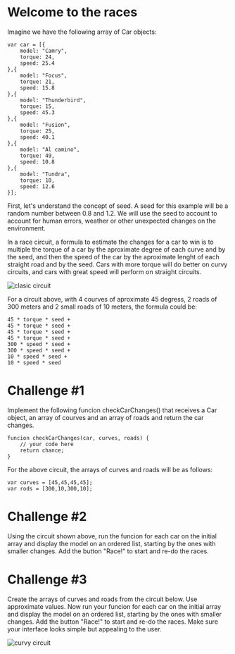 # Welcome to the races

Imagine we have the following array of Car objects:

```
var car = [{
	model: "Camry",
	torque: 24,
	speed: 25.4
},{
	model: "Focus",
	torque: 21,
	speed: 15.8
},{
	model: "Thunderbird",
	torque: 15,
	speed: 45.3
},{
	model: "Fusion",
	torque: 25,
	speed: 40.1
},{
	model: "Al camino",
	torque: 49,
	speed: 10.8
},{
	model: "Tundra",
	torque: 10,
	speed: 12.6
}];
```

First, let's understand the concept of seed. A seed for this example will be a random number between 0.8 and 1.2. We will use the seed to account to account for human errors, weather or other unexpected changes on the environment. 

In a race circuit, a formula to estimate the changes for a car to win is to multiple the torque of a car by the aproximate degree of each curve and by the seed, and then the speed of the car by the aproximate lenght of each straight road and by the seed. Cars with more torque will do better on curvy circuits, and cars with great speed will perform on straight circuits.

![clasic circuit](https://www.clipartmax.com/png/small/120-1200419_race-clipart-flag-png-race-track-clipart-transparent.png)

For a circuit above, with 4 courves of aproximate 45 degress, 2 roads of 300 meters and 2 small roads of 10 meters, the formula could be:

```
45 * torque * seed + 
45 * torque * seed + 
45 * torque * seed + 
45 * torque * seed + 
300 * speed * seed + 
300 * speed * seed + 
10 * speed * seed + 
10 * speed * seed
```

# Challenge #1
Implement the following funcion checkCarChanges() that receives a Car object, an array of courves and an array of roads and return the car changes.

```
funcion checkCarChanges(car, curves, roads) {
	// your code here
	return chance;
}
```
For the above circuit, the arrays of curves and roads will be as follows:
```
var curves = [45,45,45,45];
var rods = [300,10,300,10];
```

# Challenge #2
Using the circuit shown above, run the funcion for each car on the initial array and display the model on an ordered list, starting by the ones with smaller changes. Add the button "Race!" to start and re-do the races.

# Challenge #3

Create the arrays of curves and roads from the circuit below. Use approximate values. Now run your funcion for each car on the initial array and display the model on an ordered list, starting by the ones with smaller changes. Add the button "Race!" to start and re-do the races. Make sure your interface looks simple but appealing to the user.

![curvy circuit](https://autobahnspeed.com/wp-content/uploads/2016/12/Jessup-Le-Mans.png)


